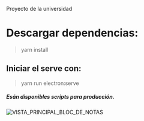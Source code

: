 Proyecto de la universidad

# Descargar dependencias:

> yarn install

## Iniciar el serve con: 

> yarn run electron:serve

##### Esán disponibles scripts para producción.

![VISTA_PRINCIPAL_BLOC_DE_NOTAS](https://user-images.githubusercontent.com/57972305/102019652-52b62b80-3d3a-11eb-872f-c1df4cc4f8c9.png)

